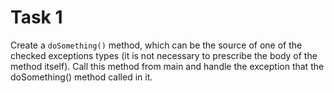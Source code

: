 # Task 1

Create a `doSomething()` method, which can be the source of one of the checked exceptions
types (it is not necessary to prescribe the body of the method itself). Call this
method from main and handle the exception that the doSomething() method called in
it.
